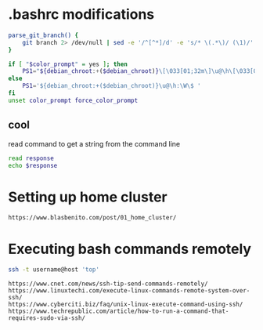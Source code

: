 # .bashrc modifications  

```bash
parse_git_branch() {
	git branch 2> /dev/null | sed -e '/^[^*]/d' -e 's/* \(.*\)/ (\1)/'
}

if [ "$color_prompt" = yes ]; then
	PS1="${debian_chroot:+($debian_chroot)}\[\033[01;32m\]\u@\h\[\033[00m\]:\[\033[01;34m\]\W\[\033[00m\]\[\033[33m\]\$(parse_git_branch)\[\033[00m\]\$ "
else
	PS1='${debian_chroot:+($debian_chroot)}\u@\h:\W\$ '
fi
unset color_prompt force_color_prompt
```

## cool 
read command to get a string from the command line
```bash
read response 
echo $response
```
# Setting up home cluster
```
https://www.blasbenito.com/post/01_home_cluster/
```

# Executing bash commands remotely
```bash
ssh -t username@host 'top'
```

```
https://www.cnet.com/news/ssh-tip-send-commands-remotely/
https://www.linuxtechi.com/execute-linux-commands-remote-system-over-ssh/
https://www.cyberciti.biz/faq/unix-linux-execute-command-using-ssh/
https://www.techrepublic.com/article/how-to-run-a-command-that-requires-sudo-via-ssh/
```
